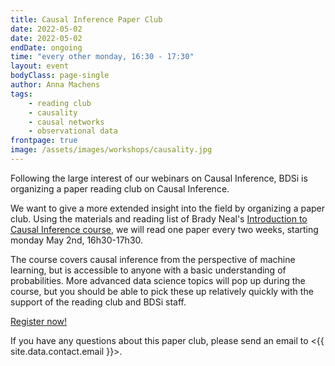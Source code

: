 ```yaml
---
title: Causal Inference Paper Club
date: 2022-05-02
date: 2022-05-02
endDate: ongoing
time: "every other monday, 16:30 - 17:30"
layout: event
bodyClass: page-single
author: Anna Machens
tags:
    - reading club
    - causality
    - causal networks
    - observational data
frontpage: true
image: /assets/images/workshops/causality.jpg
---
```


Following the large interest of our webinars on Causal Inference, BDSi is organizing a paper reading club on Causal Inference.

We want to give a more extended insight into the field by organizing a paper club. Using the materials and reading list of Brady Neal's [Introduction to Causal Inference course](https://www.bradyneal.com/causal-inference-course), we will read one paper every two weeks, starting monday May 2nd, 16h30-17h30.

The course covers causal inference from the perspective of machine learning, but is accessible to anyone with a basic understanding of probabilities. More advanced data science topics will pop up during the course, but you should be able to pick these up relatively quickly with the support of the reading club and BDSi staff.

<a class="button" href="mailto:{{ site.data.contact.email }}?subject=paperclub causal inference&body=I would like to join the paper club on causal inference!">Register now!</a>

If you have any questions about this paper club, please send an email to <{{ site.data.contact.email }}>.
